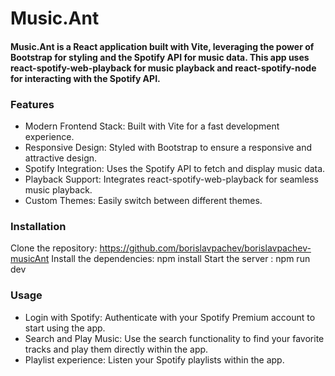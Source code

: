 # Music.Ant

#### Music.Ant is a React application built with Vite, leveraging the power of Bootstrap for styling and the Spotify API for music data. This app uses react-spotify-web-playback for music playback and react-spotify-node for interacting with the Spotify API.

### Features

- Modern Frontend Stack: Built with Vite for a fast development experience.
- Responsive Design: Styled with Bootstrap to ensure a responsive and attractive design.
- Spotify Integration: Uses the Spotify API to fetch and display music data.
- Playback Support: Integrates react-spotify-web-playback for seamless music playback.
- Custom Themes: Easily switch between different themes.

### Installation

Clone the repository: https://github.com/borislavpachev/borislavpachev-musicAnt
Install the dependencies: npm install
Start the server : npm run dev

### Usage

- Login with Spotify: Authenticate with your Spotify Premium account to start using the app.
- Search and Play Music: Use the search functionality to find your favorite tracks and play them directly within the app.
- Playlist experience: Listen your Spotify playlists within the app.
